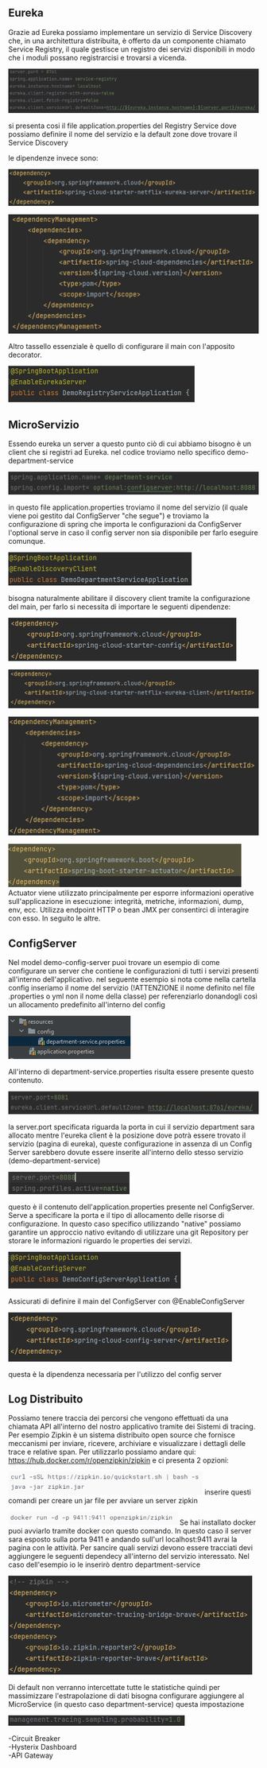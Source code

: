
Eureka
-
Grazie ad Eureka possiamo implementare un servizio di Service Discovery che, in una architettura distribuita, è offerto da un componente chiamato Service Registry, il quale gestisce un registro dei servizi disponibili in modo che i moduli possano registrarcisi e trovarsi a vicenda.

![img_5.png](img_5.png)

si presenta cosi il file application.properties del Registry Service dove possiamo definire il nome del servizio e la default zone dove trovare il Service Discovery

le dipendenze invece sono:


![img_6.png](img_6.png)

![img_7.png](img_7.png)

Altro tassello essenziale è quello di configurare il main con l'apposito decorator.

![img_8.png](img_8.png)

MicroServizio
-
Essendo eureka un server a questo punto ciò di cui abbiamo bisogno è un client che si registri ad Eureka.
nel codice troviamo nello specifico demo-department-service 

![img_9.png](img_9.png)

in questo file application.properties troviamo il nome del servizio (il quale viene poi gestito dal ConfigServer "che segue") e troviamo la configurazione di spring che importa le configurazioni da ConfigServer l'optional serve in caso il config server non sia disponibile per farlo eseguire comunque.

![img_10.png](img_10.png)

bisogna naturalmente abilitare il discovery client tramite la configurazione del main, per farlo si necessita di importare le seguenti dipendenze:

![img_11.png](img_11.png)

![img_12.png](img_12.png)

![img_13.png](img_13.png)

![img_16.png](img_16.png)
Actuator viene utilizzato principalmente per esporre informazioni operative sull'applicazione in esecuzione: integrità, metriche, informazioni, dump, env, ecc. Utilizza endpoint HTTP o bean JMX per consentirci di interagire con esso. In seguito le altre.


ConfigServer
-
Nel model demo-config-server puoi trovare un esempio di come configurare un server che contiene le configurazioni di tutti i servizi presenti all'interno dell'applicativo.
nel seguente esempio si nota come nella cartella config inseriamo il nome del servizio (!ATTENZIONE il nome definito nel file .properties o yml non il nome della classe) per referenziarlo donandogli così un allocamento predefinito all'interno del config


![img.png](img.png)

All'interno di department-service.properties risulta essere presente questo contenuto.

![img_1.png](img_1.png)

la server.port specificata riguarda la porta in cui il servizio department sara allocato mentre l'eureka client è la posizione dove potrà essere trovato il servizio (pagina di eureka), queste configurazione in assenza di un Config Server sarebbero dovute essere inserite all'interno dello stesso servizio (demo-department-service)

![img_2.png](img_2.png)

questo è il contenuto dell'application.properties presente nel ConfigServer. Serve a specificare la porta e il tipo di allocamento delle risorse di configurazione. In questo caso specifico utilizzando "native" possiamo garantire un approccio nativo evitando di utilizzare una git Repository per storare le informazioni riguardo le properties dei servizi.

![img_3.png](img_3.png)

Assicurati di definire il main del ConfigServer con @EnableConfigServer

![img_4.png](img_4.png)

questa è la dipendenza necessaria per l'utilizzo del config server

Log Distribuito
-
Possiamo tenere traccia dei percorsi che vengono effettuati da una chiamata API all'interno del nostro applicativo tramite dei Sistemi di tracing. Per esempio Zipkin è un sistema distribuito open source che fornisce meccanismi per inviare, ricevere, archiviare e visualizzare i dettagli delle trace e relative span.
Per utilizzarlo possiamo andare qui: https://hub.docker.com/r/openzipkin/zipkin e ci presenta 2 opzioni:

![img_14.png](img_14.png)
inserire questi comandi per creare un jar file per avviare un server zipkin

![img_15.png](img_15.png)
Se hai installato docker puoi avviarlo tramite docker con questo comando. In questo caso il server sara esposto sulla porta 9411 e andando sull'url localhost:9411 avrai la pagina con le attività.
Per sancire quali servizi devono essere tracciati devi aggiungere le seguenti dependecy all'interno del servizio interessato. Nel caso dell'esempio io le inserirò dentro department-service

![img_17.png](img_17.png)

Di default non verranno intercettate tutte le statistiche quindi per massimizzare l'estrapolazione di dati bisogna configurare aggiungere al MicroService (in questo caso department-service) questa impostazione

![img_18.png](img_18.png)



-Circuit Breaker  
-Hysterix Dashboard  
-API Gateway